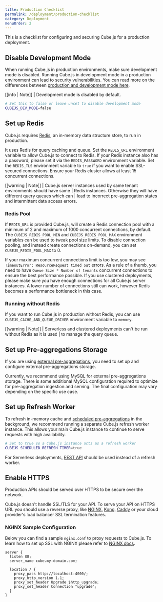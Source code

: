 ```yaml
---
title: Production Checklist
permalink: /deployment/production-checklist
category: Deployment
menuOrder: 2
---
```


This is a checklist for configuring and securing Cube.js for a production
deployment.

## Disable Development Mode

When running Cube.js in production environments, make sure development mode is
disabled. Running Cube.js in development mode in a production environment can
lead to security vulnerabilities. You can read more on the differences between
[production and development mode here][link-cubejs-dev-vs-prod].

[link-cubejs-dev-vs-prod]: /configuration/overview#development-mode

[[info | Note]]
| Development mode is disabled by default.

```bash
# Set this to false or leave unset to disable development mode
CUBEJS_DEV_MODE=false
```

## Set up Redis

Cube.js requires [Redis](https://redis.io/), an in-memory data structure store,
to run in production.

It uses Redis for query caching and queue. Set the `REDIS_URL` environment
variable to allow Cube.js to connect to Redis. If your Redis instance also has
a password, please set it via the `REDIS_PASSWORD` environment variable. Set
the `REDIS_TLS` environment variable to `true` if you want to enable
SSL-secured connections. Ensure your Redis cluster allows at least 15
concurrent connections.

[[warning | Note]]
| Cube.js server instances used by same tenant environments should have same
| Redis instances. Otherwise they will have different query queues which can
| lead to incorrect pre-aggregation states and intermittent data access errors.

### Redis Pool

If `REDIS_URL` is provided Cube.js, will create a Redis connection pool with a
minimum of 2 and maximum of 1000 concurrent connections, by default.
The `CUBEJS_REDIS_POOL_MIN` and `CUBEJS_REDIS_POOL_MAX` environment variables
can be used to tweak pool size limits. To disable connection pooling, and
instead create connections on-demand, you can set `CUBEJS_REDIS_POOL_MAX` to 0.

If your maximum concurrent connections limit is too low, you may see
`TimeoutError: ResourceRequest timed out` errors. As a rule of a thumb, you
need to have `Queue Size * Number of tenants` concurrent connections to ensure
the best performance possible. If you use clustered deployments, please make
sure you have enough connections for all Cube.js server instances. A lower
number of connections still can work, however Redis becomes a performance
bottleneck in this case.

### Running without Redis

If you want to run Cube.js in production without Redis, you can use
`CUBEJS_CACHE_AND_QUEUE_DRIVER` environment variable to `memory`.

[[warning | Note]]
| Serverless and clustered deployments can't be run without Redis as it is used
| to manage the query queue.

## Set up Pre-aggregations Storage

If you are using [external pre-aggregations][link-pre-aggregations], you need
to set up and configure external pre-aggregations storage.

[link-pre-aggregations]: /pre-aggregations#external-pre-aggregations

Currently, we recommend using MySQL for external pre-aggregations storage.
There is some additional MySQL configuration required to optimize for
pre-aggregation ingestion and serving. The final configuration may vary
depending on the specific use case.

## Set up Refresh Worker

To refresh in-memory cache and [scheduled pre-aggregations][link-scheduled-refresh] in the background, we
recommend running a separate Cube.js refresh worker instance. This allows your main Cube.js instance
to continue to serve requests with high availability.

[link-scheduled-refresh]: /pre-aggregations#scheduled-refresh

```bash
# Set to true so a Cube.js instance acts as a refresh worker
CUBEJS_SCHEDULED_REFRESH_TIMER=true
```

For Serverless deployments, [REST API](rest-api#api-reference-v-1-run-scheduled-refresh) should be used instead of a refresh worker.

## Enable HTTPS

Production APIs should be served over HTTPS to be secure over the network.

Cube.js doesn't handle SSL/TLS for your API. To serve your API on HTTPS URL you
should use a reverse proxy, like [NGINX][link-nginx], [Kong][link-kong],
[Caddy][link-caddy] or your cloud provider's load balancer SSL termination
features.

[link-nginx]: https://www.nginx.com/
[link-kong]: https://konghq.com/kong/
[link-caddy]: https://caddyserver.com/

### NGINX Sample Configuration

Below you can find a sample `nginx.conf` to proxy requests to Cube.js. To learn
how to set up SSL with NGINX please refer to [NGINX docs][link-nginx-docs].

[link-nginx-docs]: https://nginx.org/en/docs/http/configuring_https_servers.html

```nginx
server {
  listen 80;
  server_name cube.my-domain.com;

  location / {
    proxy_pass http://localhost:4000/;
    proxy_http_version 1.1;
    proxy_set_header Upgrade $http_upgrade;
    proxy_set_header Connection "upgrade";
  }
}
```
